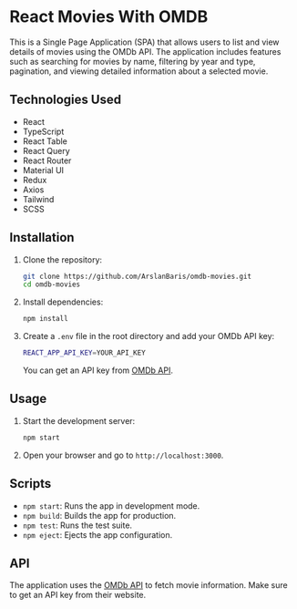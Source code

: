 # React Movies With OMDB 

This is a Single Page Application (SPA) that allows users to list and view details of movies using the OMDb API. The application includes features such as searching for movies by name, filtering by year and type, pagination, and viewing detailed information about a selected movie.

## Technologies Used

- React
- TypeScript
- React Table
- React Query
- React Router
- Material UI
- Redux
- Axios
- Tailwind
- SCSS

## Installation

1. Clone the repository:

    ```sh
    git clone https://github.com/ArslanBaris/omdb-movies.git
    cd omdb-movies
    ```

2. Install dependencies:

    ```sh
    npm install
    ```

3. Create a `.env` file in the root directory and add your OMDb API key:

    ```sh
    REACT_APP_API_KEY=YOUR_API_KEY
    ```
    You can get an API key from [OMDb API](https://www.omdbapi.com/apikey.aspx).

## Usage

1. Start the development server:

    ```sh
    npm start
    ```

2. Open your browser and go to `http://localhost:3000`.

## Scripts

- `npm start`: Runs the app in development mode.
- `npm build`: Builds the app for production.
- `npm test`: Runs the test suite.
- `npm eject`: Ejects the app configuration.

## API

The application uses the [OMDb API](http://www.omdbapi.com/) to fetch movie information. Make sure to get an API key from their website.


